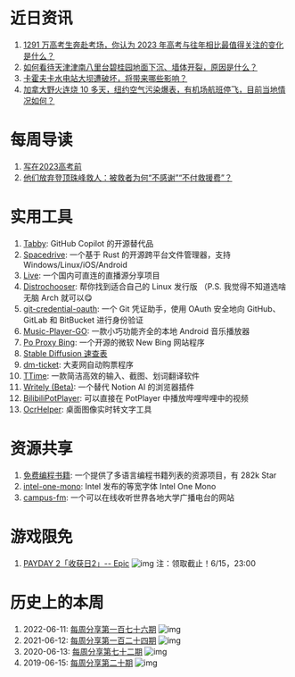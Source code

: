 # 近日资讯

1. [1291 万高考生奔赴考场，你认为 2023 年高考与往年相比最值得关注的变化是什么？](https://www.zhihu.com/question/605100302)
2. [如何看待天津津南八里台碧桂园地面下沉、墙体开裂，原因是什么？](https://www.zhihu.com/question/604592516)
3. [卡霍夫卡水电站大坝遭破坏，将带来哪些影响？](https://www.zhihu.com/question/605159905)
4. [加拿大野火连烧 10 多天，纽约空气污染爆表，有机场航班停飞，目前当地情况如何？](https://www.zhihu.com/question/605435138)

# 每周导读

1. [写在2023高考前](https://mp.weixin.qq.com/s/t9Vh_xMUTmosp5ENOvp15w)
2. [他们放弃登顶珠峰救人：被救者为何“不感谢”“不付救援费”？](https://mp.weixin.qq.com/s/je8665geXcc37nTsrCLnkQ)

# 实用工具

1. [Tabby](https://github.com/TabbyML/tabby): GitHub Copilot 的开源替代品
2. [Spacedrive](https://github.com/spacedriveapp/spacedrive): 一个基于 Rust 的开源跨平台文件管理器，支持 Windows/Linux/iOS/Android
3. [Live](https://github.com/fanmingming/live): 一个国内可直连的直播源分享项目
4. [Distrochooser](https://github.com/distrochooser/distrochooser): 帮你找到适合自己的 Linux 发行版 （P.S. 我觉得不知道选啥无脑 Arch 就可以😋
5. [git-credential-oauth](https://github.com/hickford/git-credential-oauth): 一个 Git 凭证助手，使用 OAuth 安全地向 GitHub、GitLab 和 BitBucket 进行身份验证
6. [Music-Player-GO](https://github.com/enricocid/Music-Player-GO): 一款小巧功能齐全的本地 Android 音乐播放器
7. [Po Proxy Bing](https://github.com/adams549659584/go-proxy-bingai): 一个开源的微软 New Bing 网站程序
8. [Stable Diffusion 速查表](https://github.com/SupaGruen/StableDiffusion-CheatSheet)
9. [dm-ticket](https://github.com/ClassmateLin/dm-ticket): 大麦网自动购票程序
10. [TTime](https://github.com/inkTimeRecord/TTime): 一款简洁高效的输入、截图、划词翻译软件
11. [Writely (Beta)](https://github.com/anc95/writely): 一个替代 Notion AI 的浏览器插件
12. [BilibiliPotPlayer](https://github.com/chen310/BilibiliPotPlayer): 可以直接在 PotPlayer 中播放哔哩哔哩中的视频
13. [OcrHelper](https://github.com/xksoft/OcrHelper): 桌面图像实时转文字工具

# 资源共享

1. [免费编程书籍](https://github.com/EbookFoundation/free-programming-books): 一个提供了多语言编程书籍列表的资源项目，有 282k Star
2. [intel-one-mono](https://github.com/intel/intel-one-mono): Intel 发布的等宽字体 Intel One Mono
3. [campus-fm](https://www.campus-fm.com/): 一个可以在线收听世界各地大学广播电台的网站

# 游戏限免

1. [PAYDAY 2「收获日2」-- Epic](https://store.epicgames.com/p/payday-2-c66369)
![img](https://mmbiz.qpic.cn/sz_mmbiz_jpg/pDARXZuibAKQIXmRIexEiapm6X7KYlk3bMolW6iasDnZDhU8FiaTLS2nxgsKyyImfm4Ulwx3ibbl1zichCOrWMufibnCw/640?wx_fmt=jpeg)
注：领取截止！6/15，23:00

# 历史上的本周

1. 2022-06-11: [每周分享第一百七十六期](https://mp.weixin.qq.com/s/deO87Nx-Nr6s81Vr3fDFpg)
![img](https://mmbiz.qpic.cn/sz_mmbiz_jpg/pDARXZuibAKSmPMVIsAoPLPe64FxkrAjIibfvF8rd026I0SdzbbCeobL3AfrRxKZSYCDGnvacXia3Ubkj0hN8cvTw/640?wx_fmt=jpeg&wxfrom=5&wx_lazy=1&wx_co=1)
2. 2021-06-12: [每周分享第一百二十四期](https://mp.weixin.qq.com/s/xgqN33zArZnCYc-HF39a2Q)
![img](https://mmbiz.qpic.cn/sz_mmbiz_jpg/pDARXZuibAKT665fEyxNVeibWa9fH59Eej3iaiaq3Kkp2OvFdiaLVvNzWU748CJGs1GkaVXxPJjuwib77eib5xiclCo6jA/640?wx_fmt=jpeg&wxfrom=5&wx_lazy=1&wx_co=1)
3. 2020-06-13: [每周分享第七十二期](https://mp.weixin.qq.com/s/eMYYwt8FhZ4chd0U8AsMzQ)
![img](https://mmbiz.qpic.cn/sz_mmbiz_jpg/pDARXZuibAKR2GZTDZnuyJ1jiahzocqsYZcGLsXmsic4WLcM9HlwF5dSdSj1NkHbNM2c7C04a0QO74FXZP5oBzUibw/640?wx_fmt=jpeg&wxfrom=5&wx_lazy=1&wx_co=1)
4. 2019-06-15: [每周分享第二十期](https://mp.weixin.qq.com/s/ZXmbNau_Bb2DVfEYsDgj6Q)
![img](https://mmbiz.qpic.cn/mmbiz_png/pDARXZuibAKQ4UPLwEPBRso0GBRibEqz6MzXumiceWgLzeFum0e2XHIpF55Wl96yVEbOTpLN3iaEmNmNZvOI0dEpbg/640?wx_fmt=png&wxfrom=5&wx_lazy=1&wx_co=1)
